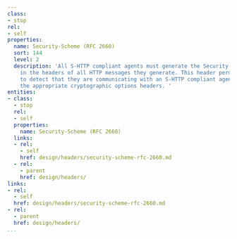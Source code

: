 ```yaml
---
class:
- stop
rel:
- self
properties:
  name: Security-Scheme (RFC 2660)
  sort: 144
  level: 2
  description: 'All S-HTTP compliant agents must generate the Security-Scheme header
    in the headers of all HTTP messages they generate. This header permits other agents
    to detect that they are communicating with an S-HTTP compliant agent and generate
    the appropriate cryptographic options headers. '
entities:
- class:
  - stop
  rel:
  - self
  properties:
    name: Security-Scheme (RFC 2660)
  links:
  - rel:
    - self
    href: design/headers/security-scheme-rfc-2660.md
  - rel:
    - parent
    href: design/headers/
links:
- rel:
  - self
  href: design/headers/security-scheme-rfc-2660.md
- rel:
  - parent
  href: design/headers/
...
```

